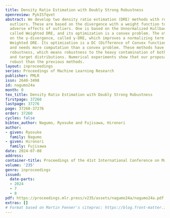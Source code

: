 ```yaml
---
title: Density Ratio Estimation with Doubly Strong Robustness
openreview: PykISfqvet
abstract: We develop two density ratio estimation (DRE) methods with robustness to
  outliers. These are based on the divergence with a weight function to weaken the
  adverse effects of outliers. One is based on the Unnormalized Kullback-Leibler divergence,
  called Weighted DRE, and its optimization is a convex problem. The other is based
  on the γ-divergence, called γ-DRE, which improves a normalizing term problem of
  Weighted DRE. Its optimization is a DC (Difference of Convex functions) problem
  and needs more computation than a convex problem. These methods have doubly strong
  robustness, which means robustness to the heavy contamination of both the reference
  and target distributions. Numerical experiments show that our proposals are more
  robust than the previous methods.
layout: inproceedings
series: Proceedings of Machine Learning Research
publisher: PMLR
issn: 2640-3498
id: nagumo24a
month: 0
tex_title: Density Ratio Estimation with Doubly Strong Robustness
firstpage: 37260
lastpage: 37276
page: 37260-37276
order: 37260
cycles: false
bibtex_author: Nagumo, Ryosuke and Fujisawa, Hironori
author:
- given: Ryosuke
  family: Nagumo
- given: Hironori
  family: Fujisawa
date: 2024-07-08
address:
container-title: Proceedings of the 41st International Conference on Machine Learning
volume: '235'
genre: inproceedings
issued:
  date-parts:
  - 2024
  - 7
  - 8
pdf: https://proceedings.mlr.press/v235/assets/nagumo24a/nagumo24a.pdf
extras: []
# Format based on Martin Fenner's citeproc: https://blog.front-matter.io/posts/citeproc-yaml-for-bibliographies/
---
```

